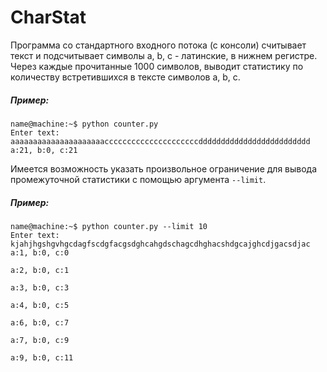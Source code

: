# CharStat


Программа со стандартного входного потока (с консоли) считывает текст
и подсчитывает символы a, b, c - латинские, в нижнем регистре. Через каждые
прочитанные 1000 символов, выводит статистику по количеству встретившихся в
тексте символов a, b, c.


##### Пример:
```
name@machine:~$ python counter.py
Enter text: aaaaaaaaaaaaaaaaaaaaacccccccccccccccccccccddddddddddddddddddddddddd
a:21, b:0, c:21
```
Имеется возможность указать произвольное ограничение для вывода промежуточной 
статистики с помощью аргумента `--limit`.

##### Пример:

```
name@machine:~$ python counter.py --limit 10
Enter text: kjahjhgshgvhgcdagfscdgfacgsdghcahgdschagcdhghacshdgcajghcdjgacsdjac
a:1, b:0, c:0

a:2, b:0, c:1

a:3, b:0, c:3

a:4, b:0, c:5

a:6, b:0, c:7

a:7, b:0, c:9

a:9, b:0, c:11
